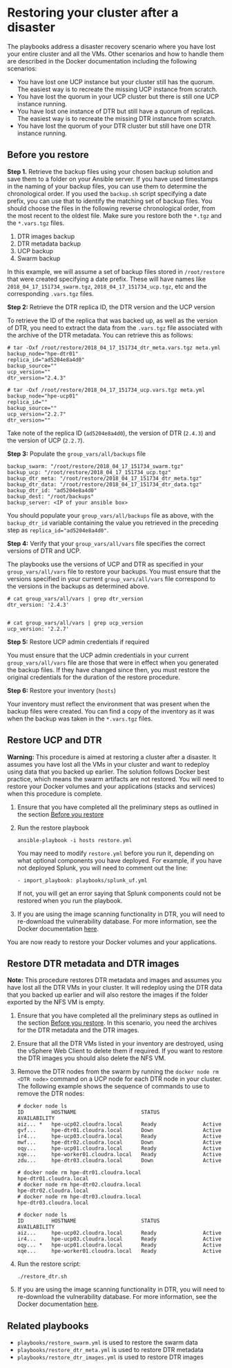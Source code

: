 # Restoring your cluster after a disaster

The playbooks address a disaster recovery scenario where you have lost your entire cluster and all the VMs. Other scenarios and how to handle them are described in the Docker documentation including the following scenarios:

-   You have lost one UCP instance but your cluster still has the quorum. The easiest way is to recreate the missing UCP instance from scratch.
-   You have lost the quorum in your UCP cluster but there is still one UCP instance running.
-   You have lost one instance of DTR but still have a quorum of replicas. The easiest way is to recreate the missing DTR instance from scratch.
-   You have lost the quorum of your DTR cluster but still have one DTR instance running.

## Before you restore

**Step 1.** Retrieve the backup files using your chosen backup solution and save them to a folder on your Ansible server. If you have used timestamps in the naming of your backup files, you can use them to determine the chronological order. If you used the `backup.sh` script specifying a date prefix, you can use that to identify the matching set of backup files. You should choose the files in the following reverse chronological order, from the most recent to the oldest file. Make sure you restore both the `*.tgz` and the `*.vars.tgz` files.

1.  DTR images backup
2.  DTR metadata backup
3.  UCP backup
4.  Swarm backup

In this example, we will assume a set of backup files stored in `/root/restore` that were created specifying a date prefix. These will have names like `2018_04_17_151734_swarm.tgz`, `2018_04_17_151734_ucp.tgz`, etc and the corresponding `.vars.tgz` files.

**Step 2:** Retrieve the DTR replica ID, the DTR version and the UCP version

To retrieve the ID of the replica that was backed up, as well as the version of DTR, you need to extract the data from the `.vars.tgz` file associated with the archive of the DTR metadata. You can retrieve this as follows:

```
# tar -Oxf /root/restore/2018_04_17_151734_dtr_meta.vars.tgz meta.yml
backup_node="hpe-dtr01"
replica_id="ad5204e8a4d0"
backup_source=""
ucp_version=""
dtr_version="2.4.3"

```

```
# tar -Oxf /root/restore/2018_04_17_151734_ucp.vars.tgz meta.yml
backup_node="hpe-ucp01"
replica_id=""
backup_source=""
ucp_version="2.2.7"
dtr_version=""
```

Take note of the replica ID (`ad5204e8a4d0`), the version of DTR (`2.4.3`) and the version of UCP (`2.2.7`).

**Step 3:** Populate the `group_vars/all/backups` file

```
backup_swarm: "/root/restore/2018_04_17_151734_swarm.tgz"
backup_ucp: "/root/restore/2018_04_17_151734_ucp.tgz"
backup_dtr_meta: "/root/restore/2018_04_17_151734_dtr_meta.tgz"
backup_dtr_data: "/root/restore/2018_04_17_151734_dtr_data.tgz"
backup_dtr_id: "ad5204e8a4d0"
backup_dest: "/root/backups"
backup_server: <IP of your ansible box>
```

You should populate your `group_vars/all/backups` file as above, with the `backup_dtr_id` variable containing the value you retrieved in the preceding step as `replica_id="ad5204e8a4d0"`.

**Step 4:** Verify that your `group_vars/all/vars` file specifies the correct versions of DTR and UCP.

The playbooks use the versions of UCP and DTR as specified in your `group_vars/all/vars` file to restore your backups. You must ensure that the versions specified in your current `group_vars/all/vars` file correspond to the versions in the backups as determined above.

```
# cat group_vars/all/vars | grep dtr_version
dtr_version: '2.4.3'
```

```

# cat group_vars/all/vars | grep ucp_version
ucp_version: '2.2.7'
```

**Step 5:** Restore UCP admin credentials if required

You must ensure that the UCP admin credentials in your current `group_vars/all/vars` file are those that were in effect when you generated the backup files. If they have changed since then, you must restore the original credentials for the duration of the restore procedure.

**Step 6:** Restore your inventory (`hosts`)

Your inventory must reflect the environment that was present when the backup files were created. You can find a copy of the inventory as it was when the backup was taken in the `*.vars.tgz` files.

## Restore UCP and DTR

**Warning:** This procedure is aimed at restoring a cluster after a disaster. It assumes you have lost all the VMs in your cluster and want to redeploy using data that you backed up earlier. The solution follows Docker best practice, which means the swarm artifacts are not restored. You will need to restore your Docker volumes and your applications (stacks and services) when this procedure is complete.

1.  Ensure that you have completed all the preliminary steps as outlined in the section [Before you restore](#) 
2.  Run the restore playbook

    ```
    ansible-playbook -i hosts restore.yml
    ```

    You may need to modify `restore.yml` before you run it, depending on what optional components you have deployed. For example, if you have not deployed Splunk, you will need to comment out the line:

    ```
    - import_playbook: playbooks/splunk_uf.yml
    ```

    If not, you will get an error saying that Splunk components could not be restored when you run the playbook.

3.  If you are using the image scanning functionality in DTR, you will need to re-download the vulnerability database. For more information, see the Docker documentation [here](https://docs.docker.com/datacenter/dtr/2.5/guides/admin/configure/set-up-vulnerability-scans/#get-the-security-scanning-license).

You are now ready to restore your Docker volumes and your applications.

## Restore DTR metadata and DTR images

**Note:** This procedure restores DTR metadata and images and assumes you have lost all the DTR VMs in your cluster. It will redeploy using the DTR data that you backed up earlier and will also restore the images if the folder exported by the NFS VM is empty.

1.  Ensure that you have completed all the preliminary steps as outlined in the section [Before you restore](#). In this scenario, you need the archives for the DTR metadata and the DTR images.
2.  Ensure that all the DTR VMs listed in your inventory are destroyed, using the vSphere Web Client to delete them if required. If you want to restore the DTR images you should also delete the NFS VM.
3.  Remove the DTR nodes from the swarm by running the `docker node rm <DTR node>` command on a UCP node for each DTR node in your cluster. The following example shows the sequence of commands to use to remove the DTR nodes:

    ```
    # docker node ls
    ID         HOSTNAME                     STATUS              AVAILABILITY
    aiz... *   hpe-ucp02.cloudra.local      Ready               Active
    gvf...     hpe-dtr01.cloudra.local      Down                Active
    ir4...     hpe-ucp03.cloudra.local      Ready               Active
    mwf...     hpe-dtr02.cloudra.local      Down                Active
    oqy...     hpe-ucp01.cloudra.local      Ready               Active
    xqe...     hpe-worker01.cloudra.local   Ready               Active
    zdu...     hpe-dtr03.cloudra.local      Down                Active
    
    ```

    ```
    # docker node rm hpe-dtr01.cloudra.local
    hpe-dtr01.cloudra.local
    # docker node rm hpe-dtr02.cloudra.local
    hpe-dtr02.cloudra.local
    # docker node rm hpe-dtr03.cloudra.local
    hpe-dtr03.cloudra.local
    
    ```

    ```
    # docker node ls
    ID         HOSTNAME                     STATUS              AVAILABILITY        
    aiz...     hpe-ucp02.cloudra.local      Ready               Active     
    ir4...     hpe-ucp03.cloudra.local      Ready               Active    
    oqy... *   hpe-ucp01.cloudra.local      Ready               Active    
    xqe...     hpe-worker01.cloudra.local   Ready               Active
    ```

4.  Run the restore script:

    ```
    ./restore_dtr.sh
    ```

5.  If you are using the image scanning functionality in DTR, you will need to re-download the vulnerability database. For more information, see the Docker documentation [here](https://docs.docker.com/datacenter/dtr/2.5/guides/admin/configure/set-up-vulnerability-scans/#get-the-security-scanning-license).

## Related playbooks

-   `playbooks/restore_swarm.yml` is used to restore the swarm data
-   `playbooks/restore_dtr_meta.yml` is used to restore DTR metadata
-   `playbooks/restore_dtr_images.yml` is used to restore DTR images